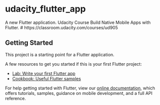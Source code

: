 # udacity_flutter_app

A new Flutter application. Udacity Course Build Native Mobile Apps with Flutter. # https:&#x2F;&#x2F;classroom.udacity.com&#x2F;courses&#x2F;ud905

## Getting Started

This project is a starting point for a Flutter application.

A few resources to get you started if this is your first Flutter project:

- [Lab: Write your first Flutter app](https://flutter.dev/docs/get-started/codelab)
- [Cookbook: Useful Flutter samples](https://flutter.dev/docs/cookbook)

For help getting started with Flutter, view our
[online documentation](https://flutter.dev/docs), which offers tutorials,
samples, guidance on mobile development, and a full API reference.
